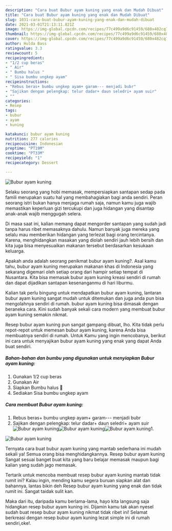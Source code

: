 ```yaml
---
description: "Cara buat Bubur ayam kuning yang enak dan Mudah Dibuat"
title: "Cara buat Bubur ayam kuning yang enak dan Mudah Dibuat"
slug: 1031-cara-buat-bubur-ayam-kuning-yang-enak-dan-mudah-dibuat
date: 2021-03-01T21:13:11.821Z
image: https://img-global.cpcdn.com/recipes/77c499a9d6c91459/680x482cq70/bubur-ayam-kuning-foto-resep-utama.jpg
thumbnail: https://img-global.cpcdn.com/recipes/77c499a9d6c91459/680x482cq70/bubur-ayam-kuning-foto-resep-utama.jpg
cover: https://img-global.cpcdn.com/recipes/77c499a9d6c91459/680x482cq70/bubur-ayam-kuning-foto-resep-utama.jpg
author: Hulda Bass
ratingvalue: 3.3
reviewcount: 5
recipeingredient:
- "1/2 cup beras"
- " Air"
- " Bumbu halus "
- " Sisa bumbu ungkep ayam"
recipeinstructions:
- "Rebus beras+ bumbu ungkep ayam+ garam--- menjadi bubr"
- "Sajikan dengan pelengkap: telur dadar+ daun seledri+ ayam suir"
- ""
categories:
- Resep
tags:
- bubur
- ayam
- kuning

katakunci: bubur ayam kuning 
nutrition: 277 calories
recipecuisine: Indonesian
preptime: "PT19M"
cooktime: "PT33M"
recipeyield: "1"
recipecategory: Dessert

---
```



![Bubur ayam kuning](https://img-global.cpcdn.com/recipes/77c499a9d6c91459/680x482cq70/bubur-ayam-kuning-foto-resep-utama.jpg)

Selaku seorang yang hobi memasak, mempersiapkan santapan sedap pada famili merupakan suatu hal yang membahagiakan bagi anda sendiri. Peran seorang istri bukan hanya menjaga rumah saja, namun kamu juga wajib memastikan keperluan gizi tercukupi dan juga hidangan yang disantap anak-anak wajib menggugah selera.

Di masa  saat ini, kalian memang dapat mengorder santapan yang sudah jadi tanpa harus ribet memasaknya dahulu. Namun banyak juga mereka yang selalu mau memberikan hidangan yang terlezat bagi orang tercintanya. Karena, menghidangkan masakan yang diolah sendiri jauh lebih bersih dan kita juga bisa menyesuaikan makanan tersebut berdasarkan kesukaan keluarga. 



Apakah anda adalah seorang penikmat bubur ayam kuning?. Asal kamu tahu, bubur ayam kuning merupakan makanan khas di Indonesia yang sekarang digemari oleh setiap orang dari hampir setiap tempat di Nusantara. Kita bisa memasak bubur ayam kuning kreasi sendiri di rumah dan dapat dijadikan santapan kesenanganmu di hari liburmu.

Kalian tak perlu bingung untuk mendapatkan bubur ayam kuning, lantaran bubur ayam kuning sangat mudah untuk ditemukan dan juga anda pun bisa mengolahnya sendiri di rumah. bubur ayam kuning bisa dimasak dengan beraneka cara. Kini sudah banyak sekali cara modern yang membuat bubur ayam kuning semakin nikmat.

Resep bubur ayam kuning pun sangat gampang dibuat, lho. Kita tidak perlu repot-repot untuk memesan bubur ayam kuning, karena Anda bisa membuatnya sendiri di rumah. Untuk Kamu yang ingin mencobanya, berikut ini cara untuk menyajikan bubur ayam kuning yang enak yang dapat Anda buat sendiri.

<!--inarticleads1-->

##### Bahan-bahan dan bumbu yang digunakan untuk menyiapkan Bubur ayam kuning:

1. Gunakan 1/2 cup beras
1. Gunakan  Air
1. Siapkan  Bumbu halus 🌿
1. Sediakan  Sisa bumbu ungkep ayam




<!--inarticleads2-->

##### Cara membuat Bubur ayam kuning:

1. Rebus beras+ bumbu ungkep ayam+ garam--- menjadi bubr
1. Sajikan dengan pelengkap: telur dadar+ daun seledri+ ayam suir
<img src="https://img-global.cpcdn.com/steps/1214955fbde9b6dc/160x128cq70/bubur-ayam-kuning-langkah-memasak-2-foto.jpg" alt="Bubur ayam kuning"><img src="https://img-global.cpcdn.com/steps/3ec2368e439c9b27/160x128cq70/bubur-ayam-kuning-langkah-memasak-2-foto.jpg" alt="Bubur ayam kuning"><img src="https://img-global.cpcdn.com/steps/d93f1090a79ebc42/160x128cq70/bubur-ayam-kuning-langkah-memasak-2-foto.jpg" alt="Bubur ayam kuning">1. 
<img src="https://img-global.cpcdn.com/steps/eabf510222c31118/160x128cq70/bubur-ayam-kuning-langkah-memasak-3-foto.jpg" alt="Bubur ayam kuning">



Ternyata cara buat bubur ayam kuning yang mantab sederhana ini mudah sekali ya! Semua orang bisa menghidangkannya. Resep bubur ayam kuning Sangat sesuai banget buat kita yang baru belajar memasak maupun bagi kalian yang sudah jago memasak.

Tertarik untuk mencoba membuat resep bubur ayam kuning mantab tidak rumit ini? Kalau ingin, mending kamu segera buruan siapkan alat dan bahannya, lantas bikin deh Resep bubur ayam kuning yang enak dan tidak rumit ini. Sangat taidak sulit kan. 

Maka dari itu, daripada kamu berlama-lama, hayo kita langsung saja hidangkan resep bubur ayam kuning ini. Dijamin kamu tak akan nyesel sudah buat resep bubur ayam kuning nikmat tidak ribet ini! Selamat berkreasi dengan resep bubur ayam kuning lezat simple ini di rumah sendiri,oke!.

